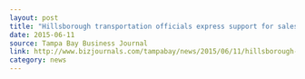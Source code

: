 ```yaml
---
layout: post
title: "Hillsborough transportation officials express support for sales tax referendum"
date: 2015-06-11
source: Tampa Bay Business Journal
link: http://www.bizjournals.com/tampabay/news/2015/06/11/hillsborough-transportation-officials-express.html?ana=e_tbay_bn_newsalert&amp;u=niCEv9SdQoSRruxN61oOdBGku1v&amp;t=1434228819
category: news
---
```


